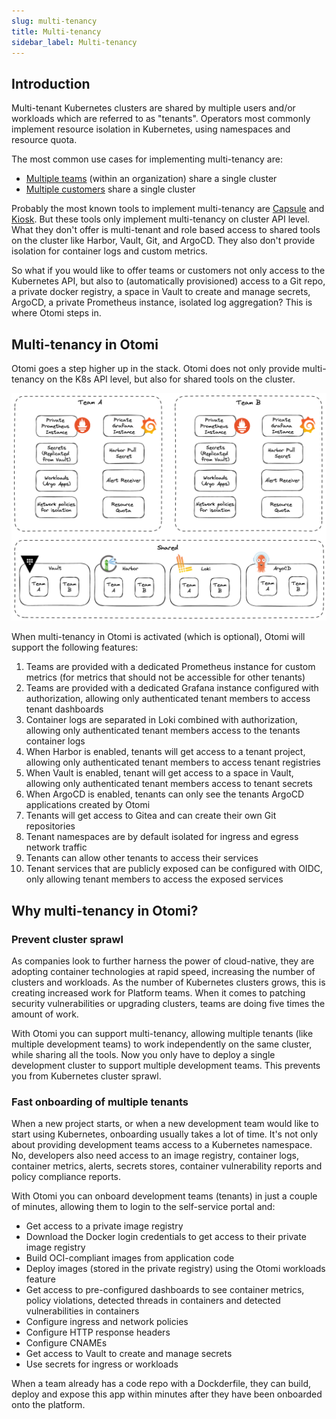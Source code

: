 ```yaml
---
slug: multi-tenancy
title: Multi-tenancy
sidebar_label: Multi-tenancy
---
```


## Introduction

Multi-tenant Kubernetes clusters are shared by multiple users and/or workloads which are referred to as "tenants". Operators most commonly implement resource isolation in Kubernetes, using namespaces and resource quota.

The most common use cases for implementing multi-tenancy are:

- [Multiple teams](https://kubernetes.io/docs/concepts/security/multi-tenancy/#multiple-teams) (within an organization) share a single cluster
- [Multiple customers](https://kubernetes.io/docs/concepts/security/multi-tenancy/#multiple-customers) share a single cluster

Probably the most known tools to implement multi-tenancy are [Capsule](https://github.com/clastix/capsule) and [Kiosk](https://github.com/loft-sh/kiosk). But these tools only implement multi-tenancy on cluster API level. What they don't offer is multi-tenant and role based access to shared tools on the cluster like Harbor, Vault, Git, and ArgoCD. They also don't provide isolation for container logs and custom metrics.

So what if you would like to offer teams or customers not only access to the Kubernetes API, but also to (automatically provisioned) access to a Git repo, a private docker registry, a space in Vault to create and manage secrets, ArgoCD, a private Prometheus instance, isolated log aggregation? This is where Otomi steps in.

## Multi-tenancy in Otomi

Otomi goes a step higher up in the stack. Otomi does not only provide multi-tenancy on the K8s API level, but also for shared tools on the cluster. 

![multi-tenancy](../img/multi-tenancy.png)

When multi-tenancy in Otomi is activated (which is optional), Otomi will support the following features:

1. Teams are provided with a dedicated Prometheus instance for custom metrics (for metrics that should not be accessible for other tenants)
2. Teams are provided with a dedicated Grafana instance configured with authorization, allowing only authenticated tenant members to access tenant dashboards
3. Container logs are separated in Loki combined with authorization, allowing only authenticated tenant members access to the tenants container logs
4. When Harbor is enabled, tenants will get access to a tenant project, allowing only authenticated tenant members to access tenant registries
5. When Vault is enabled, tenant will get access to a space in Vault, allowing only authenticated tenant members access to tenant secrets
6. When ArgoCD is enabled, tenants can only see the tenants ArgoCD applications created by Otomi
7. Tenants will get access to Gitea and can create their own Git repositories
8. Tenant namespaces are by default isolated for ingress and egress network traffic
9. Tenants can allow other tenants to access their services
10. Tenant services that are publicly exposed can be configured with OIDC, only allowing tenant members to access the exposed services

## Why multi-tenancy in Otomi?

### Prevent cluster sprawl

As companies look to further harness the power of cloud-native, they are adopting container technologies at rapid speed, increasing the number of clusters and workloads. As the number of Kubernetes clusters grows, this is creating increased work for Platform teams. When it comes to patching security vulnerabilities or upgrading clusters, teams are doing five times the amount of work.

With Otomi you can support multi-tenancy, allowing multiple tenants (like multiple development teams) to work independently on the same cluster, while sharing all the tools. Now you only have to deploy a single development cluster to support multiple development teams. This prevents you from Kubernetes cluster sprawl.

### Fast onboarding of multiple tenants

When a new project starts, or when a new development team would like to start using Kubernetes, onboarding usually takes a lot of time. It's not only about providing development teams access to a Kubernetes namespace. No, developers also need access to an image registry, container logs, container metrics, alerts, secrets stores, container vulnerability reports and policy compliance reports.

With Otomi you can onboard development teams (tenants) in just a couple of minutes, allowing them to login to the self-service portal and:

- Get access to a private image registry
- Download the Docker login credentials to get access to their private image registry
- Build OCI-compliant images from application code
- Deploy images (stored in the private registry) using the Otomi workloads feature
- Get access to pre-configured dashboards to see container metrics, policy violations, detected threads in containers and detected vulnerabilities in containers
- Configure ingress and network policies
- Configure HTTP response headers
- Configure CNAMEs
- Get access to Vault to create and manage secrets
- Use secrets for ingress or workloads

When a team already has a code repo with a Dockderfile, they can build, deploy and expose this app within minutes after they have been onboarded onto the platform.

